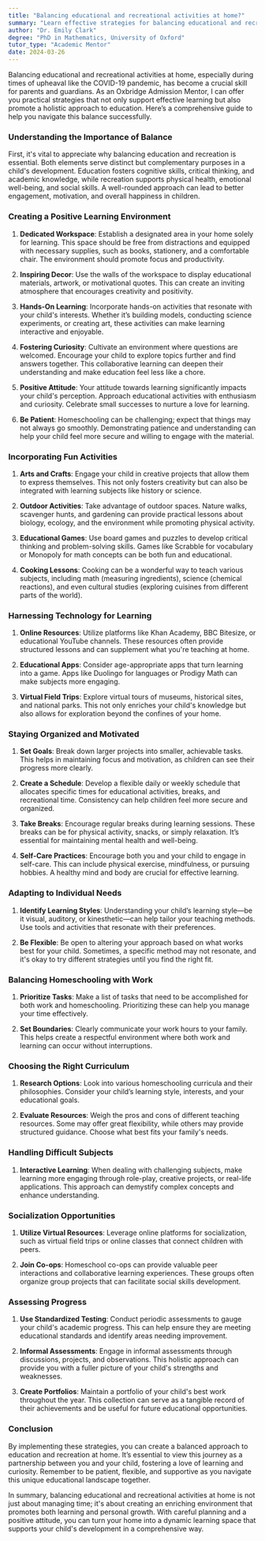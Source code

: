 ```yaml
---
title: "Balancing educational and recreational activities at home?"
summary: "Learn effective strategies for balancing educational and recreational activities at home to support children's holistic development and learning success."
author: "Dr. Emily Clark"
degree: "PhD in Mathematics, University of Oxford"
tutor_type: "Academic Mentor"
date: 2024-03-26
---
```


Balancing educational and recreational activities at home, especially during times of upheaval like the COVID-19 pandemic, has become a crucial skill for parents and guardians. As an Oxbridge Admission Mentor, I can offer you practical strategies that not only support effective learning but also promote a holistic approach to education. Here’s a comprehensive guide to help you navigate this balance successfully.

### Understanding the Importance of Balance

First, it's vital to appreciate why balancing education and recreation is essential. Both elements serve distinct but complementary purposes in a child's development. Education fosters cognitive skills, critical thinking, and academic knowledge, while recreation supports physical health, emotional well-being, and social skills. A well-rounded approach can lead to better engagement, motivation, and overall happiness in children.

### Creating a Positive Learning Environment

1. **Dedicated Workspace**: Establish a designated area in your home solely for learning. This space should be free from distractions and equipped with necessary supplies, such as books, stationery, and a comfortable chair. The environment should promote focus and productivity.

2. **Inspiring Decor**: Use the walls of the workspace to display educational materials, artwork, or motivational quotes. This can create an inviting atmosphere that encourages creativity and positivity.

3. **Hands-On Learning**: Incorporate hands-on activities that resonate with your child's interests. Whether it’s building models, conducting science experiments, or creating art, these activities can make learning interactive and enjoyable.

4. **Fostering Curiosity**: Cultivate an environment where questions are welcomed. Encourage your child to explore topics further and find answers together. This collaborative learning can deepen their understanding and make education feel less like a chore.

5. **Positive Attitude**: Your attitude towards learning significantly impacts your child's perception. Approach educational activities with enthusiasm and curiosity. Celebrate small successes to nurture a love for learning.

6. **Be Patient**: Homeschooling can be challenging; expect that things may not always go smoothly. Demonstrating patience and understanding can help your child feel more secure and willing to engage with the material.

### Incorporating Fun Activities

1. **Arts and Crafts**: Engage your child in creative projects that allow them to express themselves. This not only fosters creativity but can also be integrated with learning subjects like history or science.

2. **Outdoor Activities**: Take advantage of outdoor spaces. Nature walks, scavenger hunts, and gardening can provide practical lessons about biology, ecology, and the environment while promoting physical activity.

3. **Educational Games**: Use board games and puzzles to develop critical thinking and problem-solving skills. Games like Scrabble for vocabulary or Monopoly for math concepts can be both fun and educational.

4. **Cooking Lessons**: Cooking can be a wonderful way to teach various subjects, including math (measuring ingredients), science (chemical reactions), and even cultural studies (exploring cuisines from different parts of the world).

### Harnessing Technology for Learning

1. **Online Resources**: Utilize platforms like Khan Academy, BBC Bitesize, or educational YouTube channels. These resources often provide structured lessons and can supplement what you're teaching at home.

2. **Educational Apps**: Consider age-appropriate apps that turn learning into a game. Apps like Duolingo for languages or Prodigy Math can make subjects more engaging.

3. **Virtual Field Trips**: Explore virtual tours of museums, historical sites, and national parks. This not only enriches your child's knowledge but also allows for exploration beyond the confines of your home.

### Staying Organized and Motivated

1. **Set Goals**: Break down larger projects into smaller, achievable tasks. This helps in maintaining focus and motivation, as children can see their progress more clearly.

2. **Create a Schedule**: Develop a flexible daily or weekly schedule that allocates specific times for educational activities, breaks, and recreational time. Consistency can help children feel more secure and organized.

3. **Take Breaks**: Encourage regular breaks during learning sessions. These breaks can be for physical activity, snacks, or simply relaxation. It’s essential for maintaining mental health and well-being.

4. **Self-Care Practices**: Encourage both you and your child to engage in self-care. This can include physical exercise, mindfulness, or pursuing hobbies. A healthy mind and body are crucial for effective learning.

### Adapting to Individual Needs

1. **Identify Learning Styles**: Understanding your child’s learning style—be it visual, auditory, or kinesthetic—can help tailor your teaching methods. Use tools and activities that resonate with their preferences.

2. **Be Flexible**: Be open to altering your approach based on what works best for your child. Sometimes, a specific method may not resonate, and it's okay to try different strategies until you find the right fit.

### Balancing Homeschooling with Work

1. **Prioritize Tasks**: Make a list of tasks that need to be accomplished for both work and homeschooling. Prioritizing these can help you manage your time effectively.

2. **Set Boundaries**: Clearly communicate your work hours to your family. This helps create a respectful environment where both work and learning can occur without interruptions.

### Choosing the Right Curriculum

1. **Research Options**: Look into various homeschooling curricula and their philosophies. Consider your child’s learning style, interests, and your educational goals.

2. **Evaluate Resources**: Weigh the pros and cons of different teaching resources. Some may offer great flexibility, while others may provide structured guidance. Choose what best fits your family's needs.

### Handling Difficult Subjects

1. **Interactive Learning**: When dealing with challenging subjects, make learning more engaging through role-play, creative projects, or real-life applications. This approach can demystify complex concepts and enhance understanding.

### Socialization Opportunities

1. **Utilize Virtual Resources**: Leverage online platforms for socialization, such as virtual field trips or online classes that connect children with peers.

2. **Join Co-ops**: Homeschool co-ops can provide valuable peer interactions and collaborative learning experiences. These groups often organize group projects that can facilitate social skills development.

### Assessing Progress

1. **Use Standardized Testing**: Conduct periodic assessments to gauge your child's academic progress. This can help ensure they are meeting educational standards and identify areas needing improvement.

2. **Informal Assessments**: Engage in informal assessments through discussions, projects, and observations. This holistic approach can provide you with a fuller picture of your child's strengths and weaknesses.

3. **Create Portfolios**: Maintain a portfolio of your child's best work throughout the year. This collection can serve as a tangible record of their achievements and be useful for future educational opportunities.

### Conclusion

By implementing these strategies, you can create a balanced approach to education and recreation at home. It’s essential to view this journey as a partnership between you and your child, fostering a love of learning and curiosity. Remember to be patient, flexible, and supportive as you navigate this unique educational landscape together.

In summary, balancing educational and recreational activities at home is not just about managing time; it's about creating an enriching environment that promotes both learning and personal growth. With careful planning and a positive attitude, you can turn your home into a dynamic learning space that supports your child's development in a comprehensive way.
    
